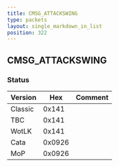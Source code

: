 ```yaml
---
title: CMSG_ATTACKSWING
type: packets
layout: single_markdown_in_list
position: 322
---
```


## CMSG_ATTACKSWING

### Status

Version    | Hex        | Comment
---------- | ---------- | ---------- 
Classic    | 0x141      | 
TBC        | 0x141      | 
WotLK      | 0x141      | 
Cata       | 0x0926     | 
MoP        | 0x0926     | 